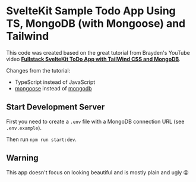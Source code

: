 # SvelteKit Sample Todo App Using TS, MongoDB (with Mongoose) and Tailwind

This code was created based on the great tutorial from Brayden's YouTube video **[Fullstack SvelteKit ToDo App with TailWind CSS and MongoDB](https://youtu.be/P6gEnVlJPOc)**.

Changes from the tutorial:

-   TypeScript instead of JavaScript
-   [mongoose](https://mongoosejs.com) instead of [mongodb](https://github.com/mongodb/node-mongodb-native)

## Start Development Server

First you need to create a `.env` file with a MongoDB connection URL (see `.env.example`).

Then run `npm run start:dev`.

## Warning

This app doesn't focus on looking beautiful and is mostly plain and ugly 😝
